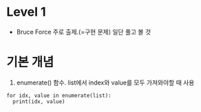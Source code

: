 # Level 1
- Bruce Force 주로 출제.(=구현 문제) 일단 풀고 볼 것

# 기본 개념
1. enumerate() 함수. list에서 index와 value를 모두 가져와야할 때 사용
~~~
for idx, value in enumerate(list):
  print(idx, value)
~~~
